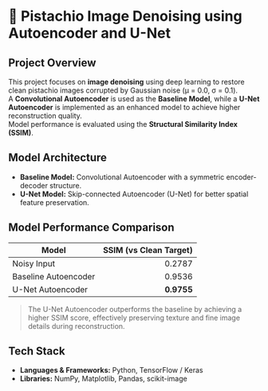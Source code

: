 # 🥜 Pistachio Image Denoising using Autoencoder and U-Net

## Project Overview
This project focuses on **image denoising** using deep learning to restore clean pistachio images corrupted by Gaussian noise (μ = 0.0, σ = 0.1).  
A **Convolutional Autoencoder** is used as the **Baseline Model**, while a **U-Net Autoencoder** is implemented as an enhanced model to achieve higher reconstruction quality.  
Model performance is evaluated using the **Structural Similarity Index (SSIM)**.

## Model Architecture
- **Baseline Model:** Convolutional Autoencoder with a symmetric encoder-decoder structure.
- **U-Net Model:** Skip-connected Autoencoder (U-Net) for better spatial feature preservation.

## Model Performance Comparison

| Model                   | SSIM (vs Clean Target) |
|-------------------------|----------------------:|
| Noisy Input             | 0.2787                |
| Baseline Autoencoder    | 0.9536                |
| U-Net Autoencoder       | **0.9755**            |

> The U-Net Autoencoder outperforms the baseline by achieving a higher SSIM score, effectively preserving texture and fine image details during reconstruction.

## Tech Stack
- **Languages & Frameworks:** Python, TensorFlow / Keras
- **Libraries:** NumPy, Matplotlib, Pandas, scikit-image
